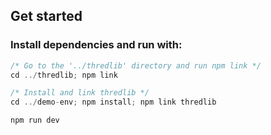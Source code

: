 ## Get started

### Install dependencies and run with:

```javascript
/* Go to the '../thredlib' directory and run npm link */
cd ../thredlib; npm link

/* Install and link thredlib */
cd ../demo-env; npm install; npm link thredlib

npm run dev
```
